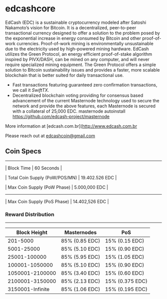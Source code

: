 # edcashcore
EdCash (EDC) is a sustainable cryptocurrency modeled after Satoshi Nakamoto’s vision for Bitcoin. It is a decentralized, peer-to-peer transactional currency designed to offer a solution to the problem posed by the exponential increase in energy consumed by Bitcoin and other proof-of-work currencies. Proof-of-work mining is environmentally unsustainable due to the electricity used by high-powered mining hardware. EdCash utilizes the Green Protocol, an energy efficient proof-of-stake algorithm inspired by PIVX/DASH, can be mined on any computer, and will never require specialized mining equipment. The Green Protocol offers a simple solution to Bitcoin sustainability issues and provides a faster, more scalable blockchain that is better suited for daily transactional use.

- Fast transactions featuring guaranteed zero confirmation transactions, we call it _SwiftTX_.
- Decentralized blockchain voting providing for consensus based advancement of the current Masternode
  technology used to secure the network and provide the above features, each Masternode is secured
  with a collateral of 25,000 EDC.
  masternode autoinstall https://github.com/edcash-project/masternode

More information at [edcash.com.br](http://www.edcash.com.br

Please reach out at edcashcoin@gmail.com

##  Coin Specs 
----------------------------------------------------

| Block Time                     | 60 Seconds      |

| Total Coin Supply (PoW/POS/MN) | 19.402.526 EDC  | 

| Max Coin Supply (PoW Phase)    | 5.000,000 EDC   |

----------------------------------------------------

| Max Coin Supply (PoS Phase)    | 14.402,526 EDC  |

###                 Reward Distribution 
----------------------------------------------------------
| **Block Height** | **Masternodes**  | **PoS**          |
|------------------|------------------|------------------|
| 201-5000         | 85% (0.85 EDC)  | 15% (0.15  EDC)   |
| 5001-25000       | 85% (5.10 EDC)  | 15% (0.90  EDC)   |
| 25001-100000     | 85% (5.95 EDC)  | 15% (1.05  EDC)   |
| 100001-1050000   | 85% (5.10 EDC)  | 15% (0.90  EDC)   |
| 1050001-2100000  | 85% (3.40 EDC)  | 15% (0.60  EDC)   |
| 2100001-3150000  | 85% (2.13 EDC)  | 15% (0.375 EDC)   |
| 3150001-Infinite | 85% (1.06 EDC)  | 15% (0.195 EDC)   |

